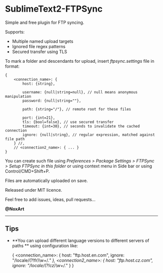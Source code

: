 SublimeText2-FTPSync
====================

Simple and free plugin for FTP syncing.

Supports:
* Multiple named upload targets
* Ignored file regex patterns
* Secured transfer using TLS

To mark a folder and descendants for upload, insert *ftpsync.settings* file in format:

    {
    	<connection_name>: {
    		host: {string},

    		username: {null|string=null}, // null means anonymous manipulation
    		password: {null|string=""},

    		path: {string="/"}, // remote root for these files

    		port: {int=21},
    		tls: {bool=false}, // use secured transfer
    		timeout: {int=30}, // seconds to invalidate the cached connection
    		ignore: {null|string}, // regular expression, matched against file path
    	} //,
        // <connection2_name>: { ... }
    }

You can create such file using *Preferences > Package Settings > FTPSync > Setup FTPSync in this folder* or using context menu in Side bar or using Control/CMD+Shift+P.

Files are automatically uploaded on save.

Released under MIT licence.

Feel free to add issues, ideas, pull requests...

**@NoxArt**



- - -

Tips
----

* **You can upload different language versions to different servers of paths **
using configuration like:

    {
        <connection_name>: {
            host: "ftp.host.en.com",
            ignore: "/locale/(?!fr)\\w+/.*"
        },
        <connection2_name>: {
            host: "ftp.host.cz.com",
            ignore: "/locale/(?!cz)\\w+/.*"
        }
    }